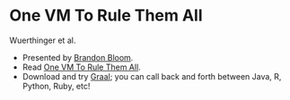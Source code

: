 # One VM To Rule Them All

Wuerthinger et al.

- Presented by [Brandon Bloom](https://www.brandonbloom.name).
- Read [One VM To Rule Them All](https://the.gregor.institute/papers/onward2013-wuerthinger-truffle.pdf).
- Download and try [Graal](https://www.graalvm.org/docs/getting-started/); you can call back and forth between Java, R, Python, Ruby, etc!
